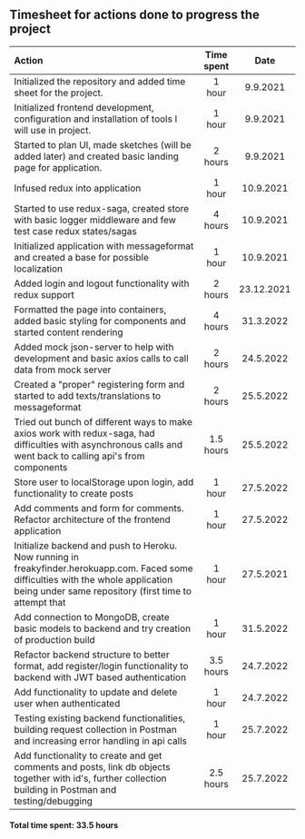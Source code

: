 ## Timesheet for actions done to progress the project

| Action                                                                                                                                                                                       | Time spent |    Date    |
| :------------------------------------------------------------------------------------------------------------------------------------------------------------------------------------------- | :--------: | :--------: |
| Initialized the repository and added time sheet for the project.                                                                                                                             |   1 hour   |  9.9.2021  |
| Initialized frontend development, configuration and installation of tools I will use in project.                                                                                             |   1 hour   |  9.9.2021  |
| Started to plan UI, made sketches (will be added later) and created basic landing page for application.                                                                                      |  2 hours   |  9.9.2021  |
| Infused redux into application                                                                                                                                                               |   1 hour   | 10.9.2021  |
| Started to use redux-saga, created store with basic logger middleware and few test case redux states/sagas                                                                                   |  4 hours   | 10.9.2021  |
| Initialized application with messageformat and created a base for possible localization                                                                                                      |   1 hour   | 10.9.2021  |
| Added login and logout functionality with redux support                                                                                                                                      |  2 hours   | 23.12.2021 |
| Formatted the page into containers, added basic styling for components and started content rendering                                                                                         |  4 hours   | 31.3.2022  |
| Added mock json-server to help with development and basic axios calls to call data from mock server                                                                                          |  2 hours   | 24.5.2022  |
| Created a "proper" registering form and started to add texts/translations to messageformat                                                                                                   |  2 hours   | 25.5.2022  |
| Tried out bunch of different ways to make axios work with redux-saga, had difficulties with asynchronous calls and went back to calling api's from components                                | 1.5 hours  | 25.5.2022  |
| Store user to localStorage upon login, add functionality to create posts                                                                                                                     |   1 hour   | 27.5.2022  |
| Add comments and form for comments. Refactor architecture of the frontend application                                                                                                        |   1 hour   | 27.5.2022  |
| Initialize backend and push to Heroku. Now running in freakyfinder.herokuapp.com. Faced some difficulties with the whole application being under same repository (first time to attempt that |   1 hour   | 27.5.2021  |
| Add connection to MongoDB, create basic models to backend and try creation of production build                                                                                               |   1 hour   | 31.5.2022  |
| Refactor backend structure to better format, add register/login functionality to backend with JWT based authentication                                                                       | 3.5 hours  | 24.7.2022  |
| Add functionality to update and delete user when authenticated                                                                                                                               |   1 hour   | 24.7.2022  |
| Testing existing backend functionalities, building request collection in Postman and increasing error handling in api calls                                                                  |   1 hour   | 25.7.2022  |
| Add functionality to create and get comments and posts, link db objects together with id's, further collection building in Postman and testing/debugging                                     | 2.5 hours  | 25.7.2022  |

#### Total time spent: 33.5 hours
